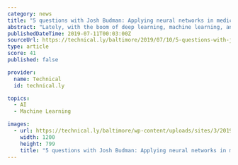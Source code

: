 ```yaml
---
category: news
title: "5 questions with Josh Budman: Applying neural networks in medical imaging at Tissue Analytics"
abstract: "Lately, with the boom of deep learning, machine learning, and artificial intelligence ... For example, the use of convolutional neural networks (CNNs). There are now so many frameworks that are built into programming languages that people are used to."
publishedDateTime: 2019-07-11T00:03:00Z
sourceUrl: https://technical.ly/baltimore/2019/07/10/5-questions-with-josh-budman-applying-neural-networks-in-medical-imaging-at-tissue-analytics/
type: article
score: 41
published: false

provider:
  name: Technical
  id: technical.ly

topics:
  - AI
  - Machine Learning

images:
  - url: https://technical.ly/baltimore/wp-content/uploads/sites/3/2019/07/joshtissuean-e1562796913101.jpg
    width: 1200
    height: 799
    title: "5 questions with Josh Budman: Applying neural networks in medical imaging at Tissue Analytics"
---
```

